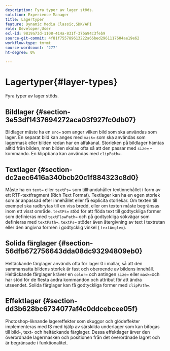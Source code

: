 ```yaml
---
description: Fyra typer av lager stöds.
solution: Experience Manager
title: Lagertyper
feature: Dynamic Media Classic,SDK/API
role: Developer,User
exl-id: 9819a73d-1108-414a-831f-37ba94c3feb9
source-git-commit: 4f81f755789613222a66bed2961117604ae19e62
workflow-type: tm+mt
source-wordcount: '277'
ht-degree: 0%

---
```


# Lagertyper{#layer-types}

Fyra typer av lager stöds.

## Bildlager {#section-3e53df1437694272aca03f927fc0db07}

Bildlager måste ha en `src=` som anger vilken bild som ska användas som lager. En separat bild kan anges med `mask=` som ska användas som lagermask eller bilden redan har en alfakanal. Storleken på bildlager hämtas alltid från bilden, men bilden skalas ofta så att den passar med `size=` -kommando. En klippbana kan användas med `clipPath=`.

## Textlager {#section-dc2aec6416a340bcb20c1f884323c8d0}

Måste ha en `text=` eller `textPs=` som tillhandahåller textinnehållet i form av ett RTF-textfragment (Rich Text Format). Textlager kan ha en egen storlek som är anpassad efter innehållet eller få explicita storlekar. Om texten till exempel ska radbrytas till en viss bredd, eller om texten måste begränsas inom ett visst område. `textPs=` stöd för att flöda text till godtyckliga former som definieras med `textFlowPath=` och på godtyckliga sökvägar som definieras med `textPath=`. `textPs=` stöder även återgivning av text i textrutan eller den angivna formen i godtycklig vinkel ( `textAngle=`).

## Solida färglager {#section-56dfb672756643dda08dc93294809eb0}

Heltäckande färglager används ofta för lager 0 i mallar, så att den sammansatta bildens storlek är fast och oberoende av bildens innehåll. Heltäckande färglager kräver en `color=` och antingen `size=` eller `mask=`och har stöd för de flesta andra kommandon och attribut för att ändra utseendet. Solida färglager kan få godtyckliga former med `clipPath=`.

## Effektlager {#section-dd3b628bc6734077af4c0ddcebcee05f}

Photoshop-liknande lagereffekter som skuggor och glödeffekter implementeras med IS med hjälp av särskilda underlager som kan bifogas till bild-, text- och heltäckande färglager. Dessa effektlager ärver den överordnade lagermasken och positionen från det överordnade lagret och är begränsade i funktionalitet.
